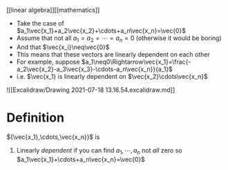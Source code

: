 [[linear algebra]][[mathematics]]

- Take the case of $a_1\vec{x_1}+a_2\vec{x_2}+\cdots+a_n\vec{x_n}=\vec{0}$
- Assume that not all $a_1=a_2=\cdots=a_n=0$ (otherwise it would be boring)
- And that $\vec{x_i}\neq\vec{0}$
- This means that these vectors are linearly dependent on each other
- For example, suppose $a_1\neq0\Rightarrow\vec{x_1}=\frac{-a_2\vec{x_2}-a_3\vec{x_3}-\cdots-a_n\vec{x_n}}{a_1}$
- i.e. $\vec{x_1} is linearly dependent on $\vec{x_2}\cdots\vec{x_n}$


![[Excalidraw/Drawing 2021-07-18 13.16.54.excalidraw.md]]

# Definition
${\vec{x_1},\cdots,\vec{x_n}}$ is
1) Linearly *dependent* if you can find $a_1,\cdots,a_n$ not *all* zero so $a_1\vec{x_1}+\cdots+a_n\vec{x_n}=\vec{0}$